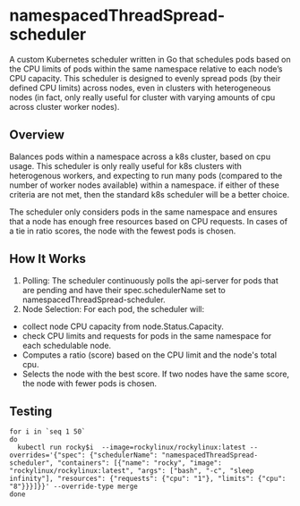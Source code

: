 # namespacedThreadSpread-scheduler

A custom Kubernetes scheduler written in Go that schedules pods based on the CPU limits of pods within the same namespace relative to each node’s CPU capacity. This scheduler is designed to evenly spread pods (by their defined CPU limits) across nodes, even in clusters with heterogeneous nodes (in fact, only really useful for cluster with varying amounts of cpu across cluster worker nodes).

## Overview

Balances pods within a namespace across a k8s cluster, based on cpu usage. This scheduler is only really useful for k8s clusters with heterogenous workers, and expecting to run many pods (compared to the number of worker nodes available) within a namespace. if either of these criteria are not met, then the standard k8s scheduler will be a better choice.

The scheduler only considers pods in the same namespace and ensures that a node has enough free resources based on CPU requests. In cases of a tie in ratio scores, the node with the fewest pods is chosen.

## How It Works

 1. Polling:
The scheduler continuously polls the api-server for pods that are pending and have their spec.schedulerName set to namespacedThreadSpread-scheduler.
 2. Node Selection: For each pod, the scheduler will:
   * collect node CPU capacity from node.Status.Capacity.
   * check CPU limits and requests for pods in the same namespace for each schedulable node.
   * Computes a ratio (score) based on the CPU limit and the node's total cpu.
   * Selects the node with the best score. If two nodes have the same score, the node with fewer pods is chosen.

## Testing

```
for i in `seq 1 50`
do 
  kubectl run rocky$i  --image=rockylinux/rockylinux:latest --overrides='{"spec": {"schedulerName": "namespacedThreadSpread-scheduler", "containers": [{"name": "rocky", "image": "rockylinux/rockylinux:latest", "args": ["bash", "-c", "sleep infinity"], "resources": {"requests": {"cpu": "1"}, "limits": {"cpu": "8"}}}]}}' --override-type merge
done 
```

